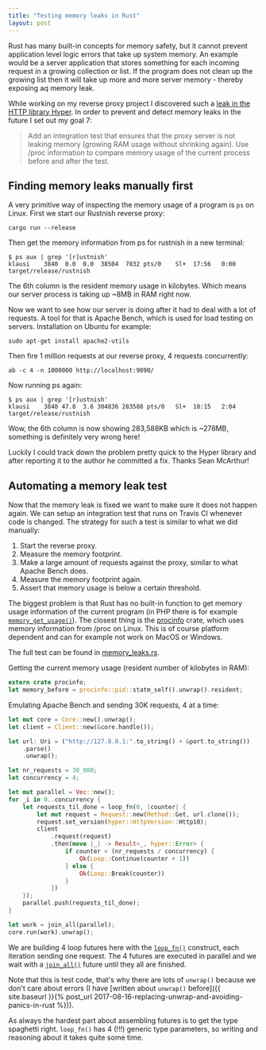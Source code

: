 ```yaml
---
title: "Testing memory leaks in Rust"
layout: post
---
```


Rust has many built-in concepts for memory safety, but it cannot prevent application level logic errors that take up system memory. An example would be a server application that stores something for each incoming request in a growing collection or list. If the program does not clean up the growing list then it will take up more and more server memory - thereby exposing aq memory leak.

While working on my reverse proxy project I discovered such a [leak in the HTTP library Hyper](https://github.com/hyperium/hyper/issues/1315). In order to prevent and detect memory leaks in the future I set out my goal 7:

> Add an integration test that ensures that the proxy server is not leaking
> memory (growing RAM usage without shrinking again). Use /proc information to
> compare memory usage of the current process before and after the test.

## Finding memory leaks manually first

A very primitive way of inspecting the memory usage of a program is `ps` on Linux. First we start our Rustnish reverse proxy:

```
cargo run --release
```

Then get the memory information from ps for rustnish in a new terminal:

```
$ ps aux | grep '[r]ustnish'
klausi    3840  0.0  0.0  38504  7832 pts/0    Sl+  17:56   0:00 target/release/rustnish
```

The 6th column is the resident memory usage in kilobytes. Which means our server process is taking up ~8MB in RAM right now.

Now we want to see how our server is doing after it had to deal with a lot of requests. A tool for that is Apache Bench, which is used for load testing on servers. Installation on Ubuntu for example:

```
sudo apt-get install apache2-utils
```

Then fire 1 million requests at our reverse proxy, 4 requests concurrently:

```
ab -c 4 -n 1000000 http://localhost:9090/
```

Now running ps again:

```
$ ps aux | grep '[r]ustnish'
klausi    3840 47.8  3.6 304836 283588 pts/0   Sl+  18:15   2:04 target/release/rustnish
```

Wow, the 6th column is now showing 283,588KB which is ~278MB, something is definitely very wrong here!

Luckily I could track down the problem pretty quick to the Hyper library and after reporting it to the author he committed a fix. Thanks Sean McArthur!

## Automating a memory leak test

Now that the memory leak is fixed we want to make sure it does not happen again. We can setup an integration test that runs on Travis CI whenever code is changed. The strategy for such a test is similar to what we did manually:

1. Start the reverse proxy.
2. Measure the memory footprint.
3. Make a large amount of requests against the proxy, similar to what Apache Bench does.
4. Measure the memory footprint again.
5. Assert that memory usage is below a certain threshold.

The biggest problem is that Rust has no built-in function to get memory usage information of the current program (in PHP there is for example [`memory_get_usage()`](http://php.net/manual/en/function.memory-get-usage.php)). The closest thing is the [procinfo](https://crates.io/crates/procinfo) crate, which uses memory information from /proc on Linux. This is of course platform dependent and can for example not work on MacOS or Windows.

The full test can be found in [memory_leaks.rs](https://github.com/klausi/rustnish/blob/goal-07/tests/memory_leaks.rs).

Getting the current memory usage (resident number of kilobytes in RAM):

```rust
extern crate procinfo;
let memory_before = procinfo::pid::statm_self().unwrap().resident;
```

Emulating Apache Bench and sending 30K requests, 4 at a time:

```rust
let mut core = Core::new().unwrap();
let client = Client::new(&core.handle());

let url: Uri = ("http://127.0.0.1:".to_string() + &port.to_string())
    .parse()
    .unwrap();

let nr_requests = 30_000;
let concurrency = 4;

let mut parallel = Vec::new();
for _i in 0..concurrency {
    let requests_til_done = loop_fn(0, |counter| {
        let mut request = Request::new(Method::Get, url.clone());
        request.set_version(hyper::HttpVersion::Http10);
        client
            .request(request)
            .then(move |_| -> Result<_, hyper::Error> {
                if counter < (nr_requests / concurrency) {
                    Ok(Loop::Continue(counter + 1))
                } else {
                    Ok(Loop::Break(counter))
                }
            })
    });
    parallel.push(requests_til_done);
}

let work = join_all(parallel);
core.run(work).unwrap();
```

We are building 4 loop futures here with the [`loop_fn()`](https://docs.rs/futures/*/futures/future/fn.loop_fn.html) construct, each iteration sending one request. The 4 futures are executed in parallel and we wait with a [`join_all()`](https://docs.rs/futures/*/futures/future/fn.join_all.html) future until they all are finished.

Note that this is test code, that's why there are lots of `unwrap()` because we don't care about errors (I have [written about `unwrap()` before]({{ site.baseurl }}{% post_url 2017-08-16-replacing-unwrap-and-avoiding-panics-in-rust %})).

As always the hardest part about assembling futures is to get the type spaghetti right. `loop_fn()` has 4 (!!!) generic type parameters, so writing and reasoning about it takes quite some time.